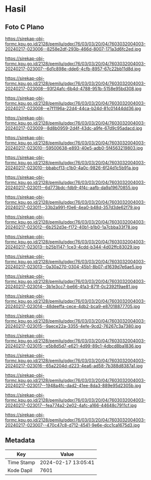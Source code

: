 # Hasil

## Foto C Plano

https://sirekap-obj-formc.kpu.go.id/2128/pemilu/pdpr/76/03/03/20/04/7603032004003-20240217-023006--8258e2df-293b-466d-8007-171a3d6fc2ed.jpg

https://sirekap-obj-formc.kpu.go.id/2128/pemilu/pdpr/76/03/03/20/04/7603032004003-20240217-023007--6d1c898e-dde6-4cfb-8957-67c22bb11d8d.jpg

https://sirekap-obj-formc.kpu.go.id/2128/pemilu/pdpr/76/03/03/20/04/7603032004003-20240217-023008--93f24afc-6b4d-4788-951b-5158e95bd308.jpg

https://sirekap-obj-formc.kpu.go.id/2128/pemilu/pdpr/76/03/03/20/04/7603032004003-20240217-023008--e7f1196a-22d4-44ca-b24d-81c01444dd36.jpg

https://sirekap-obj-formc.kpu.go.id/2128/pemilu/pdpr/76/03/03/20/04/7603032004003-20240217-023009--8d8b0959-2d4f-43dc-a9fe-67d9c95adacd.jpg

https://sirekap-obj-formc.kpu.go.id/2128/pemilu/pdpr/76/03/03/20/04/7603032004003-20240217-023010--59500638-e893-40e5-adb0-5f4563219803.jpg

https://sirekap-obj-formc.kpu.go.id/2128/pemilu/pdpr/76/03/03/20/04/7603032004003-20240217-023010--bbabcf13-c1b0-4a0c-9826-6f24d1c5b91a.jpg

https://sirekap-obj-formc.kpu.go.id/2128/pemilu/pdpr/76/03/03/20/04/7603032004003-20240217-023011--6d773bdc-fdb9-4f4c-aafb-da9a19670855.jpg

https://sirekap-obj-formc.kpu.go.id/2128/pemilu/pdpr/76/03/03/20/04/7603032004003-20240217-023011--33b2a991-f0e6-4ea0-b48d-357d3de62f79.jpg

https://sirekap-obj-formc.kpu.go.id/2128/pemilu/pdpr/76/03/03/20/04/7603032004003-20240217-023012--6b252d3e-f172-40b1-b1b0-1a7cbba33f78.jpg

https://sirekap-obj-formc.kpu.go.id/2128/pemilu/pdpr/76/03/03/20/04/7603032004003-20240217-023013--b25b1147-1ce3-4cdd-b344-4d02ffc83029.jpg

https://sirekap-obj-formc.kpu.go.id/2128/pemilu/pdpr/76/03/03/20/04/7603032004003-20240217-023013--0a30a270-0304-45b1-8b07-d1639d7e6ae5.jpg

https://sirekap-obj-formc.kpu.go.id/2128/pemilu/pdpr/76/03/03/20/04/7603032004003-20240217-023014--3b1e3cc7-be66-4fa3-871f-0c2392f9ae81.jpg

https://sirekap-obj-formc.kpu.go.id/2128/pemilu/pdpr/76/03/03/20/04/7603032004003-20240217-023014--48deeffa-cece-4db2-bca9-e87018877705.jpg

https://sirekap-obj-formc.kpu.go.id/2128/pemilu/pdpr/76/03/03/20/04/7603032004003-20240217-023015--9aece22a-3355-4efe-9cd2-76267c3a7380.jpg

https://sirekap-obj-formc.kpu.go.id/2128/pemilu/pdpr/76/03/03/20/04/7603032004003-20240217-023015--e5b8d5d7-e621-4d99-89c1-4dbcd8ba1836.jpg

https://sirekap-obj-formc.kpu.go.id/2128/pemilu/pdpr/76/03/03/20/04/7603032004003-20240217-023016--65a2204d-d223-4ea6-ad58-7b388d8387a1.jpg

https://sirekap-obj-formc.kpu.go.id/2128/pemilu/pdpr/76/03/03/20/04/7603032004003-20240217-023017--1948a4fc-dad2-41ee-8da3-889e95d2305b.jpg

https://sirekap-obj-formc.kpu.go.id/2128/pemilu/pdpr/76/03/03/20/04/7603032004003-20240217-023017--fea774a2-2e02-4afc-a166-44648c7911cf.jpg

https://sirekap-obj-formc.kpu.go.id/2128/pemilu/pdpr/76/03/03/20/04/7603032004003-20240217-023007--470c47c8-d712-4541-9e6e-dcc1ca1675d3.jpg


## Metadata

| Key        | Value               |
| ---------- | ------------------- |
| Time Stamp | 2024-02-17 13:05:41 |
| Kode Dapil | 7601                |



